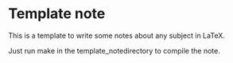 # Template note #

This is a template to write some notes about any subject in LaTeX.

Just run make in the template_notedirectory to compile the note.
